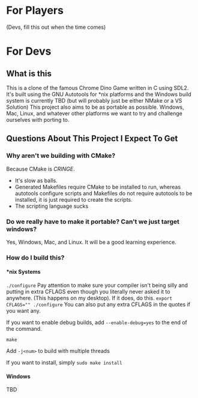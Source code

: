 # For Players
(Devs, fill this out when the time comes)

# For Devs
## What is this
This is a clone of the famous Chrome Dino Game written in C using SDL2.
It's built using the GNU Autotools for \*nix platforms and the Windows build system is currently TBD (but will probably just be either NMake or a VS Solution)
This project also aims to be as portable as possible.
Windows, Mac, Linux, and whatever other platforms we want to try and challenge ourselves with porting to.

## Questions About This Project I Expect To Get
### Why aren't we building with CMake?
Because CMake is *CRINGE*.

- It's slow as balls.
- Generated Makefiles require CMake to be installed to run, whereas autotools configure scripts and Makefiles do not require autotools to be installed, it is just required to create the scripts.
- The scripting language sucks
### Do we really have to make it portable? Can't we just target windows?
Yes, Windows, Mac, and Linux.
It will be a good learning experience.
### How do I build this?
#### \*nix Systems
`./configure`
Pay attention to make sure your compiler isn't being silly and putting in extra CFLAGS even though you literally never asked it to anywhere. (This happens on my desktop).
If it does, do this.
``export CFLAGS="" ./configure``
You can also put any extra CFLAGS in the quotes if you want any.

If you want to enable debug builds, add ``--enable-debug=yes`` to the end of the command.

``make``

Add ``-j<num>`` to build with multiple threads

If you want to install, simply ``sudo make install``
#### Windows
TBD

